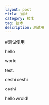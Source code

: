 ```yaml
---
layout: post
title: 测试
category: 技术
tag: 技术
description: 测试用
---
```


#测试使用

hello 

world 

test.


ceshi 
ceshi


ceshi 

hello  wrold!